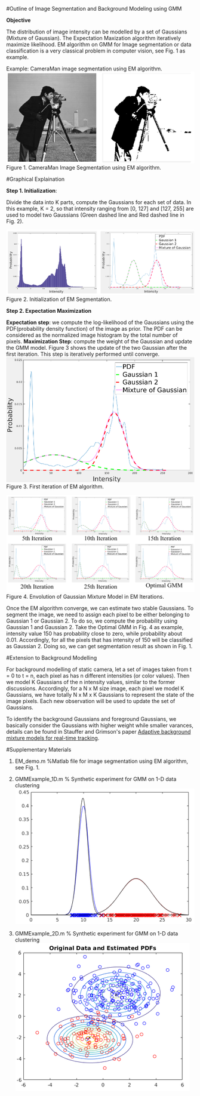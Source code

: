 #Outline of Image Segmentation and Background Modeling using GMM

**Objective**

The distribution of image intensity can be modelled by a set of Gaussians (Mixture of Gaussian).  The Expectation Maxization algorithm iteratively maximize likelihood. EM algorithm on GMM for Image segmentation or data classification is a very classical problem in computer vision, see Fig. 1 as example.

Example: CameraMan image segmentation using EM algorithm.
![](imgs/20170629-195914.png)
Figure 1. CameraMan Image Segmentation using EM algorithm.


#Graphical Explaination

**Step 1. Initialization**:

Divide the data into K parts, compute the Gaussians for each set of data. In this example, K = 2, so that intensity ranging from [0, 127] and [127, 255] are used to model two Gaussians (Green dashed line and Red dashed line in Fig. 2).

![](imgs/20170629-205612.png)
Figure 2. Initialization of EM Segmentation.

**Step 2. Expectation Maximization**

**Expectation step**: we compute the log-likelihood of the Gaussians using the PDF(probability density function) of the image as prior. The PDF can be considered as the normalized image histogram by the total number of pixels. **Maximization Step**: compute the weight of the Gaussian and update the GMM model.  Figure 3 shows the update of the two Gaussian after the first iteration. This step is iteratively performed until converge. 
![](imgs/20170629-205727.png)
Figure 3. First iteration of EM algorithm.

![](imgs/20170629-212734.png)
Figure 4. Envolution of Gaussian Mixture Model in EM Iterations.

Once the EM algorithm converge, we can estimate two stable Gaussians. To segment the image, we need to assign each pixel to be either belonging to Gaussian 1 or Gaussian 2. To do so, we compute the probability using Gaussian 1 and Gaussian 2. Take the Optimal GMM in Fig. 4 as example, intensity value 150 has probability close to zero, while probability about 0.01. Accordingly, for all the pixels that has intensity of 150 will be classified as Gaussian 2. Doing so, we can get segmentation result as shown in Fig. 1.

#Extension to Background Modelling

For background modelling of static camera, let a set of images taken from t = 0 to t = n, each pixel as has n different intensities (or color values). Then we model K Gaussians of the n intensity values, similar to the former discussions. Accordingly, for a N x M size image, each pixel we model K Gaussians, we have totally N x M x K Gaussians to represent the state of the image pixels. Each new observation will be used to update the set of Gaussians.

To identify the background Gaussians and  foreground Gaussians, we basically consider the Gaussians with higher weight while smaller varances, details can be found in Stauffer and Grimson's paper [Adaptive background mixture models for real-time tracking](http://www.ai.mit.edu/projects/vsam/Publications/stauffer_cvpr98_track.pdf).

#Supplementary Materials

1. EM_demo.m %Matlab file for image segmentation using EM algorithm, see Fig. 1. 

2. GMMExample_1D.m % Synthetic experiment for GMM on 1-D data clustering
![](imgs/20170629-215710.png)

3. GMMExample_2D.m % Synthetic experiment for GMM on 1-D data clustering
![](imgs/20170629-215817.png)